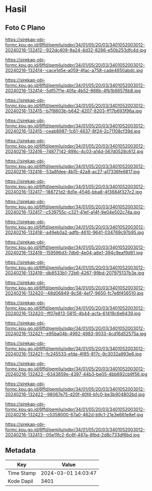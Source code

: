 # Hasil

## Foto C Plano

https://sirekap-obj-formc.kpu.go.id/6ffd/pemilu/pdpr/34/01/05/20/03/3401052003012-20240216-132412--922dc409-8a24-4d32-8286-e50b253dfc4d.jpg

https://sirekap-obj-formc.kpu.go.id/6ffd/pemilu/pdpr/34/01/05/20/03/3401052003012-20240216-132414--cace1d5e-a059-4fac-a758-cade4650abdc.jpg

https://sirekap-obj-formc.kpu.go.id/6ffd/pemilu/pdpr/34/01/05/20/03/3401052003012-20240216-132414--5df57f1e-40fa-4b52-868b-4fb1b66576b8.jpg

https://sirekap-obj-formc.kpu.go.id/6ffd/pemilu/pdpr/34/01/05/20/03/3401052003012-20240216-132415--b7f8603b-b642-4207-8203-ff17b693f96a.jpg

https://sirekap-obj-formc.kpu.go.id/6ffd/pemilu/pdpr/34/01/05/20/03/3401052003012-20240216-132415--ceab8987-1c61-4637-8f24-2c71108cf39d.jpg

https://sirekap-obj-formc.kpu.go.id/6ffd/pemilu/pdpr/34/01/05/20/03/3401052003012-20240216-132416--74877142-898c-4c03-a14d-567d0528c612.jpg

https://sirekap-obj-formc.kpu.go.id/6ffd/pemilu/pdpr/34/01/05/20/03/3401052003012-20240216-132416--53a8fdee-4b15-42a8-ac27-a17336fe6817.jpg

https://sirekap-obj-formc.kpu.go.id/6ffd/pemilu/pdpr/34/01/05/20/03/3401052003012-20240216-132417--188721d2-8d1e-4546-bba8-4f3684f327c2.jpg

https://sirekap-obj-formc.kpu.go.id/6ffd/pemilu/pdpr/34/01/05/20/03/3401052003012-20240216-132417--c539755c-c321-41ef-a14f-9e04e502c74a.jpg

https://sirekap-obj-formc.kpu.go.id/6ffd/pemilu/pdpr/34/01/05/20/03/3401052003012-20240216-132418--a49eb0a2-adfb-4610-9641-034769c97b95.jpg

https://sirekap-obj-formc.kpu.go.id/6ffd/pemilu/pdpr/34/01/05/20/03/3401052003012-20240216-132419--159596d3-7db6-4e04-a6e1-394c9eaf9d61.jpg

https://sirekap-obj-formc.kpu.go.id/6ffd/pemilu/pdpr/34/01/05/20/03/3401052003012-20240216-132419--db8533b1-72b6-4267-99bd-207975137b3e.jpg

https://sirekap-obj-formc.kpu.go.id/6ffd/pemilu/pdpr/34/01/05/20/03/3401052003012-20240216-132420--48d06849-8c58-4ef7-9650-fc7e8f456510.jpg

https://sirekap-obj-formc.kpu.go.id/6ffd/pemilu/pdpr/34/01/05/20/03/3401052003012-20240216-132420--ff07e813-5815-4b44-acfa-61419c6e6439.jpg

https://sirekap-obj-formc.kpu.go.id/6ffd/pemilu/pdpr/34/01/05/20/03/3401052003012-20240216-132421--e95ba04b-4992-4983-9033-4cd16d52575a.jpg

https://sirekap-obj-formc.kpu.go.id/6ffd/pemilu/pdpr/34/01/05/20/03/3401052003012-20240216-132421--fc245533-efda-4f85-817c-9c3032a993e6.jpg

https://sirekap-obj-formc.kpu.go.id/6ffd/pemilu/pdpr/34/01/05/20/03/3401052003012-20240216-132422--6343859e-4397-44b3-be05-4bb692cb9f56.jpg

https://sirekap-obj-formc.kpu.go.id/6ffd/pemilu/pdpr/34/01/05/20/03/3401052003012-20240216-132422--98067e75-d20f-40f4-b1c0-be3b904802bd.jpg

https://sirekap-obj-formc.kpu.go.id/6ffd/pemilu/pdpr/34/01/05/20/03/3401052003012-20240216-132423--c5358000-67a0-462d-b9c1-21e3e661e8ef.jpg

https://sirekap-obj-formc.kpu.go.id/6ffd/pemilu/pdpr/34/01/05/20/03/3401052003012-20240216-132413--05e11fc2-6c8f-487a-8fbd-2d8c733df6bd.jpg


## Metadata

| Key        | Value               |
| ---------- | ------------------- |
| Time Stamp | 2024-03-01 14:03:47 |
| Kode Dapil | 3401                |



